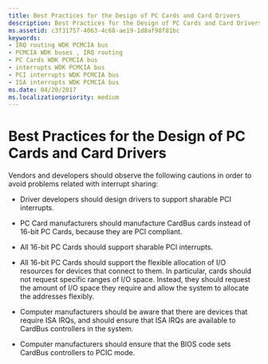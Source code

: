 ```yaml
---
title: Best Practices for the Design of PC Cards and Card Drivers
description: Best Practices for the Design of PC Cards and Card Drivers
ms.assetid: c3f31757-4063-4c68-ae19-1d8af98f81bc
keywords:
- IRQ routing WDK PCMCIA bus
- PCMCIA WDK buses , IRQ routing
- PC Cards WDK PCMCIA bus
- interrupts WDK PCMCIA bus
- PCI interrupts WDK PCMCIA bus
- ISA interrupts WDK PCMCIA bus
ms.date: 04/20/2017
ms.localizationpriority: medium
---
```


# Best Practices for the Design of PC Cards and Card Drivers





Vendors and developers should observe the following cautions in order to avoid problems related with interrupt sharing:

-   Driver developers should design drivers to support sharable PCI interrupts.

-   PC Card manufacturers should manufacture CardBus cards instead of 16-bit PC Cards, because they are PCI compliant.

-   All 16-bit PC Cards should support sharable PCI interrupts.

-   All 16-bit PC Cards should support the flexible allocation of I/O resources for devices that connect to them. In particular, cards should not request specific ranges of I/O space. Instead, they should request the amount of I/O space they require and allow the system to allocate the addresses flexibly.

-   Computer manufacturers should be aware that there are devices that require ISA IRQs, and should ensure that ISA IRQs are available to CardBus controllers in the system.

-   Computer manufacturers should ensure that the BIOS code sets CardBus controllers to PCIC mode.

 

 





